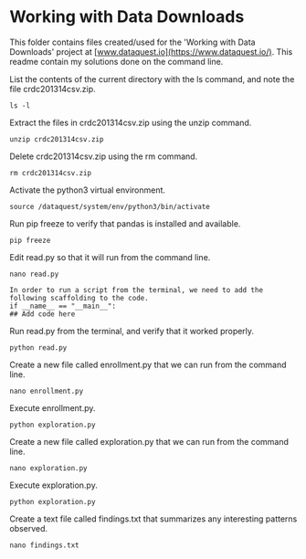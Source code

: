 # Working with Data Downloads

This folder contains files created/used for the 'Working with Data Downloads' project at [www.dataquest.io](https://www.dataquest.io/). This readme contain my solutions done on the command line.

List the contents of the current directory with the ls command, and note the file crdc201314csv.zip.

    ls -l

Extract the files in crdc201314csv.zip using the unzip command.

    unzip crdc201314csv.zip
    
Delete crdc201314csv.zip using the rm command.

    rm crdc201314csv.zip
    
Activate the python3 virtual environment.

    source /dataquest/system/env/python3/bin/activate
    
Run pip freeze to verify that pandas is installed and available.

    pip freeze
    
Edit read.py so that it will run from the command line.

    nano read.py
    
    In order to run a script from the terminal, we need to add the following scaffolding to the code.
    if __name__ == "__main__":
    ## Add code here
    
Run read.py from the terminal, and verify that it worked properly.

    python read.py
    
Create a new file called enrollment.py that we can run from the command line.

    nano enrollment.py

Execute enrollment.py.

    python exploration.py

Create a new file called exploration.py that we can run from the command line.

    nano exploration.py

Execute exploration.py.

    python exploration.py

Create a text file called findings.txt that summarizes any interesting patterns observed.

    nano findings.txt
